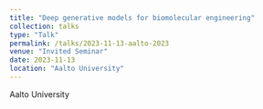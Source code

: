 ```yaml
---
title: "Deep generative models for biomolecular engineering"
collection: talks
type: "Talk"
permalink: /talks/2023-11-13-aalto-2023
venue: "Invited Seminar"
date: 2023-11-13
location: "Aalto University"
---
```


Aalto University
